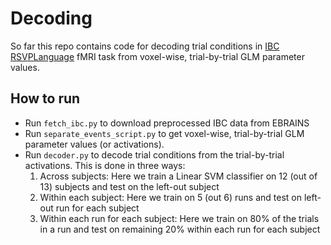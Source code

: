 # Decoding

So far this repo contains code for decoding trial conditions in [IBC RSVPLanguage](https://individual-brain-charting.github.io/docs/tasks.html#rsvplanguage) fMRI task from voxel-wise, trial-by-trial GLM parameter values.

## How to run

* Run `fetch_ibc.py` to download preprocessed IBC data from EBRAINS
* Run `separate_events_script.py` to get voxel-wise, trial-by-trial GLM parameter values (or activations).
* Run `decoder.py` to decode trial conditions from the trial-by-trial activations. This is done in three ways:
    1. Across subjects: Here we train a Linear SVM classifier on 12 (out of 13) subjects and test on the left-out subject
    2. Within each subject: Here we train on 5 (out 6) runs and test on left-out run for each subject
    3. Within each run for each subject: Here we train on 80% of the trials in a run and test on remaining 20% within each run for each subject